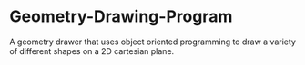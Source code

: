 # Geometry-Drawing-Program
A geometry drawer that uses object oriented programming to draw a variety of different shapes on a 2D cartesian plane.
